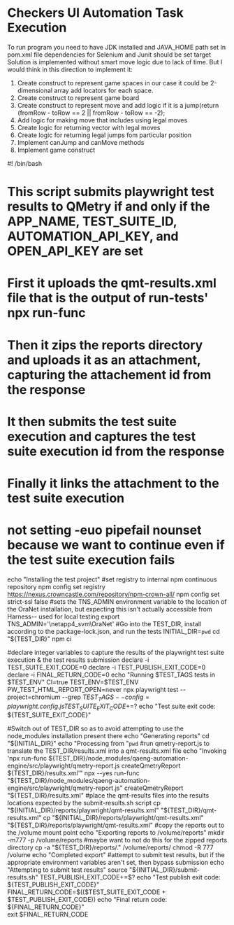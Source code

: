 Checkers UI Automation Task Execution
=============

To run program you need to have JDK installed and JAVA_HOME path set 
In pom.xml file dependencies for Selenium and Junit should be set
target
Solution is implemented without smart move logic due to lack of time.
But I would think in this direction to implement it:

1) Create construct to represent game spaces 
in our case it could be 2-dimensional array add locators for each space.
2) Create construct to represent game board
3) Create construct to represent move and add logic if it is a jump(return (fromRow - toRow == 2 || fromRow - toRow == -2);
4) Add logic for making move that includes using legal moves 
5) Create logic for returning vector with legal moves
6) Create logic for returning legal jumps fom particular position 
7) Implement canJump and canMove methods
8) Implement game construct


#! /bin/bash
# This script submits playwright test results to QMetry if and only if the APP_NAME, TEST_SUITE_ID, AUTOMATION_API_KEY, and OPEN_API_KEY are set
# First it uploads the qmt-results.xml file that is the output of run-tests' npx run-func
# Then it zips the reports directory and uploads it as an attachment, capturing the attachement id from the response
# It then submits the test suite execution and captures the test suite execution id from the response
# Finally it links the attachment to the test suite execution

# not setting -euo pipefail nounset because we want to continue even if the test suite execution fails
echo "Installing the test project"
#set registry to internal npm continuous repository
npm config set registry https://nexus.crowncastle.com/repository/npm-crown-all/
npm config set strict-ssl false
#sets the TNS_ADMIN environment variable to the location of the OraNet installation, but expecting this isn't actually accessible from Harness-- used for local testing
export TNS_ADMIN='\\netapp4_svm\OraNet'
#Go into the TEST_DIR, install according to the package-lock.json, and run the tests
INITIAL_DIR=`pwd`
cd "${TEST_DIR}"
npm ci

#declare integer variables to capture the results of the playwright test suite execution & the test results submission
declare -i TEST_SUITE_EXIT_CODE=0
declare -i TEST_PUBLISH_EXIT_CODE=0
declare -i FINAL_RETURN_CODE=0
echo "Running $TEST_TAGS tests in $TEST_ENV"
CI=true TEST_ENV=$TEST_ENV PW_TEST_HTML_REPORT_OPEN=never npx playwright test --project=chromium --grep $TEST_TAGS --config=playwright.config.js
TEST_SUITE_EXIT_CODE+=$?
echo "Test suite exit code: ${TEST_SUITE_EXIT_CODE}"

#Switch out of TEST_DIR so as to avoid attempting to use the node_modules installation present there
echo "Generating reports"
cd "${INITIAL_DIR}"
echo "Processing from "`pwd`
#run qmetry-report.js to translate the TEST_DIR/results.xml into a qmt-results.xml file
echo "Invoking 'npx run-func ${TEST_DIR}/node_modules/qaeng-automation-engine/src/playwright/qmetry-report.js createQmetryReport ${TEST_DIR}/results.xml'"
npx --yes run-func "${TEST_DIR}/node_modules/qaeng-automation-engine/src/playwright/qmetry-report.js" createQmetryReport "${TEST_DIR}/results.xml"
#place the qmt-results files into the results locations expected by the submit-results.sh script
cp "${INITIAL_DIR}/reports/playwright/qmt-results.xml" "${TEST_DIR}/qmt-results.xml"
cp "${INITIAL_DIR}/reports/playwright/qmt-results.xml" "${TEST_DIR}/reports/playwright/qmt-results.xml"
#copy the reports out to the /volume mount point
echo "Exporting reports to /volume/reports"
mkdir -m777 -p /volume/reports
#maybe want to not do this for the zipped reports directory
cp -a "${TEST_DIR}/reports/." /volume/reports/
chmod -R 777 /volume
echo "Completed export"
#attempt to submit test results, but if the appropriate environment variables aren't set, then bypass submission
echo "Attempting to submit test results"
source "${INITIAL_DIR}/submit-results.sh"
TEST_PUBLISH_EXIT_CODE+=$?
echo "Test publish exit code: ${TEST_PUBLISH_EXIT_CODE}"
FINAL_RETURN_CODE=$(($TEST_SUITE_EXIT_CODE + $TEST_PUBLISH_EXIT_CODE))
echo "Final return code: ${FINAL_RETURN_CODE}"  
exit $FINAL_RETURN_CODE
